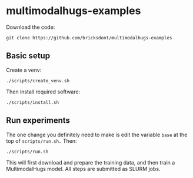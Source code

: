 # multimodalhugs-examples

Download the code:

    git clone https://github.com/bricksdont/multimodalhugs-examples

## Basic setup

Create a venv:

    ./scripts/create_venv.sh

Then install required software:

    ./scripts/install.sh

## Run experiments

The one change you definitely need to make is edit the 
variable `base` at the top of `scripts/run.sh.` Then:

    ./scripts/run.sh

This will first download and prepare the training data,
and then train a MultimodalHugs model. All steps are submitted
as SLURM jobs.
